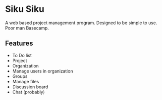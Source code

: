 # Siku Siku

A web based project management program. Designed to be simple to use.
Poor man Basecamp.

## Features

* To Do list
* Project
* Organization
* Manage users in organization
* Groups
* Manage files
* Discussion board
* Chat (probably)
